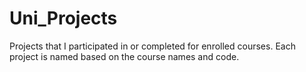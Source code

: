 # Uni_Projects
Projects that I participated in or completed for enrolled courses. Each project is named based on the course names and code. 

